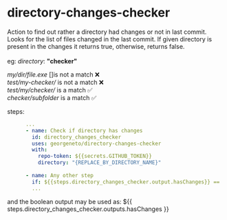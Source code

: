 # directory-changes-checker

Action to find out rather a directory had changes or not in last commit.\
Looks for the list of files changed in the last commit. If given directory is present in the changes it returns true, otherwise, returns false.
\
\
eg: *directory*: **"checker"**

*my/dir/file.exe* []is not a match ❌ \
*test/my-checker/* is not a match ❌ \
*test/my/checker/* is a match ✅ \
*checker/subfolder* is a match ✅



steps:
```yaml
      ...
      - name: Check if directory has changes
        id: directory_changes_checker
        uses: georgeneto/directory-changes-checker
        with:
          repo-token: ${{secrets.GITHUB_TOKEN}}
          directory: "{REPLACE_BY_DIRECTORY_NAME}"
          
      - name: Any other step
        if: ${{steps.directory_changes_checker.output.hasChanges}} == 'true' #running other step only if directory is found in the list of files from last commit
        ...
```          
          
and the boolean output may be used as:
${{ steps.directory_changes_checker.outputs.hasChanges }} 
